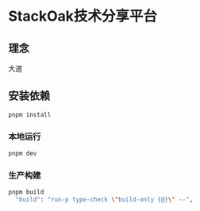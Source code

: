 # StackOak技术分享平台
 
## 理念
大道

## 安装依赖

```sh
pnpm install
```

### 本地运行

```sh
pnpm dev
```

### 生产构建

```sh
pnpm build
  "build": "run-p type-check \"build-only {@}\" --",
```
